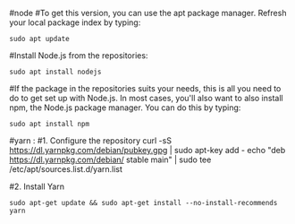 #node
#To get this version, you can use the apt package manager. Refresh your local package index by typing:

    sudo apt update
#Install Node.js from the repositories:

    sudo apt install nodejs
#If the package in the repositories suits your needs, this is all you need to do to get set up with Node.js. In most cases, you'll also want to also install npm, the Node.js package manager. You can do this by typing:

    sudo apt install npm

#yarn :
#1. Configure the repository
    curl -sS https://dl.yarnpkg.com/debian/pubkey.gpg | sudo apt-key add -
    echo "deb https://dl.yarnpkg.com/debian/ stable main" | sudo tee /etc/apt/sources.list.d/yarn.list

#2. Install Yarn

    sudo apt-get update && sudo apt-get install --no-install-recommends yarn
